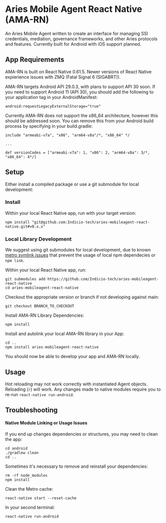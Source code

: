 # Aries Mobile Agent React Native (AMA-RN)
An Aries Mobile Agent written to create an interface for managing SSI credentials, mediation, governance frameworks, and other Aries protocols and features. Currently built for Android with iOS support planned.

## App Requirements

AMA-RN is built on React Native 0.61.5. Newer versions of React Native expierience issues with ZMQ (Fatal Signal 6 (SIGABRT)). 

AMA-RN targets Android API 29.0.3, with plans to support API 30 soon. If you need to support Android 11 (API 30), you should add the following to your application tag in your AndroidManifest:
```
android:requestLegacyExternalStorage="true"
```

Currently AMA-RN does not support the x86_64 architecture, however this should be addressed soon. You can remove this from your Android build process by specifying in your build.gradle:
```
include "armeabi-v7a", "x86", "arm64-v8a"/*, "x86_64" */

...

def versionCodes = ["armeabi-v7a": 1, "x86": 2, "arm64-v8a": 3/*, "x86_64": 4*/]
```


## Setup

Either install a compiled package or use a git submodule for local development:

### Install
Within your local React Native app, run with your target version:
```
npm install "git@github.com:Indicio-tech/aries-mobileagent-react-native.git#v0.x.x"
```

### Local Library Development
We suggest using git submodules for local development, due to known [metro symlink issues](https://github.com/facebook/metro/issues/1) that prevent the usage of local npm dependecies or `npm link`.

Within your local React Native app, run:
```
git submodules add https://github.com/Indicio-tech/aries-mobileagent-react-native
cd aries-mobileagent-react-native
```

Checkout the appropriate version or branch if not developing against main:
```
git checkout BRANCH_TO_CHECKOUT
```

Install AMA-RN Library Dependencies:
```
npm install
```

Install and autolink your local AMA-RN library in your App:
```
cd ..
npm install aries-mobileagent-react-native
```

You should now be able to develop your app and AMA-RN locally.


## Usage

Hot reloading may not work correctly with instantiated Agent objects. Reloading (`r`) will work. Any changes made to native modules require you to re-run `react-native run-android`.


## Troubleshooting

#### Native Module Linking or Usage Issues

If you end up changes dependencies or structures, you may need to clean the app:
```
cd android
./gradlew clean
cd ..
```

Sometimes it's necessary to remove and reinstall your dependencies:
```
rm -rf node_modules
npm install
```

Clean the Metro cache:
```
react-native start --reset-cache
```
In your second terminal:
```
react-native run-android
```